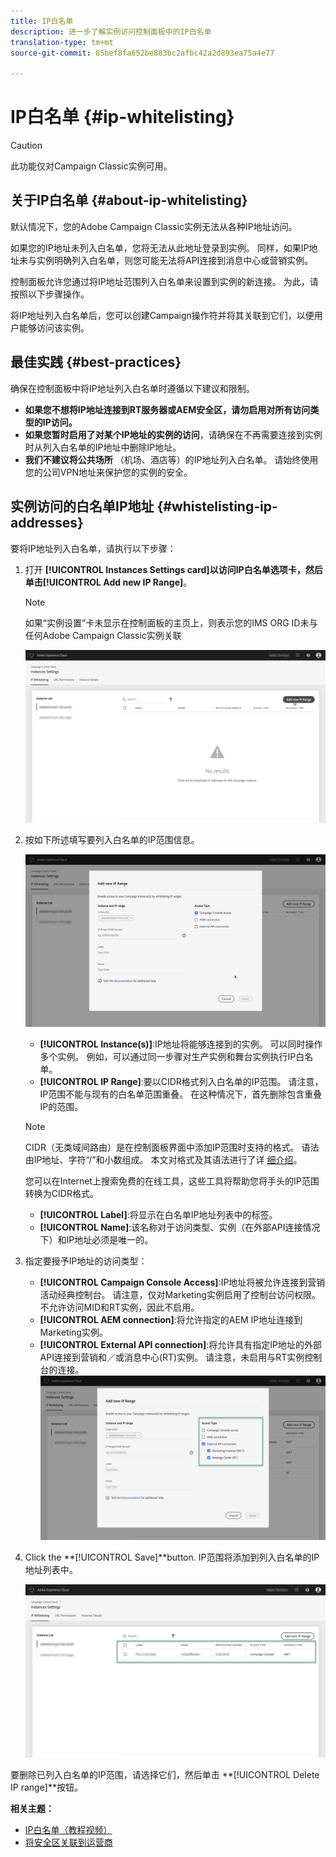 ```yaml
---
title: IP白名单
description: 进一步了解实例访问控制面板中的IP白名单
translation-type: tm+mt
source-git-commit: 85bef8fa652be883bc2afbc42a2d893ea75a4e77

---
```



# IP白名单 {#ip-whitelisting}

>[!CAUTION]
>
>此功能仅对Campaign Classic实例可用。

## 关于IP白名单 {#about-ip-whitelisting}

默认情况下，您的Adobe Campaign Classic实例无法从各种IP地址访问。

如果您的IP地址未列入白名单，您将无法从此地址登录到实例。 同样，如果IP地址未与实例明确列入白名单，则您可能无法将API连接到消息中心或营销实例。

控制面板允许您通过将IP地址范围列入白名单来设置到实例的新连接。 为此，请按照以下步骤操作。

将IP地址列入白名单后，您可以创建Campaign操作符并将其关联到它们，以便用户能够访问该实例。

## 最佳实践 {#best-practices}

确保在控制面板中将IP地址列入白名单时遵循以下建议和限制。

* **如果您不想将IP地址连接到RT服务器或AEM安全区，请勿启用对所有访问类型的IP访问。**
* **如果您暂时启用了对某个IP地址的实例的访问**，请确保在不再需要连接到实例时从列入白名单的IP地址中删除IP地址。
* **我们不建议将公共场所** （机场、酒店等）的IP地址列入白名单。 请始终使用您的公司VPN地址来保护您的实例的安全。

## 实例访问的白名单IP地址 {#whistelisting-ip-addresses}

要将IP地址列入白名单，请执行以下步骤：

1. 打开 **[!UICONTROL Instances Settings card]**以访问IP白名单选项卡，然后单击**[!UICONTROL Add new IP Range]**。

   >[!NOTE]
   >
   >如果“实例设置”卡未显示在控制面板的主页上，则表示您的IMS ORG ID未与任何Adobe Campaign Classic实例关联

   ![](assets/ip_whitelist_list1.png)

1. 按如下所述填写要列入白名单的IP范围信息。

   ![](assets/ip_whitelist_add1.png)

   * **[!UICONTROL Instance(s)]**:IP地址将能够连接到的实例。 可以同时操作多个实例。 例如，可以通过同一步骤对生产实例和舞台实例执行IP白名单。
   * **[!UICONTROL IP Range]**:要以CIDR格式列入白名单的IP范围。 请注意，IP范围不能与现有的白名单范围重叠。 在这种情况下，首先删除包含重叠IP的范围。
   >[!NOTE]
   >
   >CIDR（无类域间路由）是在控制面板界面中添加IP范围时支持的格式。 语法由IP地址、字符“/”和小数组成。 本文对格式及其语法进行了详 [细介绍](https://whatismyipaddress.com/cidr)。
   >
   >您可以在Internet上搜索免费的在线工具，这些工具将帮助您将手头的IP范围转换为CIDR格式。

   * **[!UICONTROL Label]**:将显示在白名单IP地址列表中的标签。
   * **[!UICONTROL Name]**:该名称对于访问类型、实例（在外部API连接情况下）和IP地址必须是唯一的。


1. 指定要授予IP地址的访问类型：

   * **[!UICONTROL Campaign Console Access]**:IP地址将被允许连接到营销活动经典控制台。 请注意，仅对Marketing实例启用了控制台访问权限。 不允许访问MID和RT实例，因此不启用。
   * **[!UICONTROL AEM connection]**:将允许指定的AEM IP地址连接到Marketing实例。
   * **[!UICONTROL External API connection]**:将允许具有指定IP地址的外部API连接到营销和／或消息中心(RT)实例。 请注意，未启用与RT实例控制台的连接。
   ![](assets/ip_whitelist_acesstype.png)

1. Click the **[!UICONTROL Save]**button. IP范围将添加到列入白名单的IP地址列表中。

   ![](assets/ip_whitelist_added.png)

要删除已列入白名单的IP范围，请选择它们，然后单击 **[!UICONTROL Delete IP range]**按钮。

**相关主题：**
* [IP白名单（教程视频）](https://docs.adobe.com/content/help/en/campaign-learn/campaign-classic-tutorials/administrating/control-panel-acc/ip-whitelisting.html)
* [将安全区关联到运营商](https://docs.campaign.adobe.com/doc/AC/en/INS_Additional_configurations_Configuring_Campaign_server.html#Linking_a_security_zone_to_an_operator)
